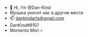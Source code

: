 - 👋 Hi, I’m @Dan-Kind
-  Музыка уносит нас в другие места
- 📫 dankindarts@gmail.com
- DanKind#9107
- Momento Mori 💀
